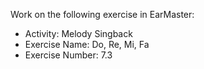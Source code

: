 Work on the following exercise in EarMaster:
- Activity: Melody Singback
- Exercise Name: Do, Re, Mi, Fa
- Exercise Number: 7.3
